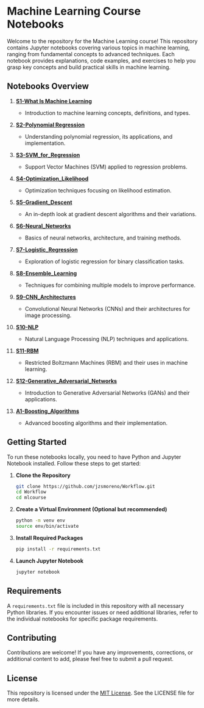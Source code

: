 # Machine Learning Course Notebooks

Welcome to the repository for the Machine Learning course! This repository contains Jupyter notebooks covering various topics in machine learning, ranging from fundamental concepts to advanced techniques. Each notebook provides explanations, code examples, and exercises to help you grasp key concepts and build practical skills in machine learning.

## Notebooks Overview

1. [**S1-What Is Machine Learning**](./notebooks/S1-What%20Is%20Machine%20Learning.ipynb)
   - Introduction to machine learning concepts, definitions, and types.
   
2. [**S2-Polynomial Regression**](./notebooks/S2-Polynomial%20Regression.ipynb)
   - Understanding polynomial regression, its applications, and implementation.
   
3. [**S3-SVM_for_Regression**](./notebooks/S3_SVM_for_Regression.ipynb)
   - Support Vector Machines (SVM) applied to regression problems.
   
4. [**S4-Optimization_Likelihood**](./notebooks/S4_Optimization_Likelihood.ipynb)
   - Optimization techniques focusing on likelihood estimation.

5. [**S5-Gradient_Descent**](./notebooks/S5_Gradient_Descent.ipynb)
   - An in-depth look at gradient descent algorithms and their variations.
   
6. [**S6-Neural_Networks**](./notebooks/S6_Neural_Networks.ipynb)
   - Basics of neural networks, architecture, and training methods.
   
7. [**S7-Logistic_Regression**](./notebooks/S7_Logistic_Regression.ipynb)
   - Exploration of logistic regression for binary classification tasks.
   
8. [**S8-Ensemble_Learning**](./notebooks/S8_Ensemble_Learning.ipynb)
   - Techniques for combining multiple models to improve performance.
   
9. [**S9-CNN_Architectures**](./notebooks/S9_CNN_Architectures.ipynb)
   - Convolutional Neural Networks (CNNs) and their architectures for image processing.
   
10. [**S10-NLP**](./notebooks/S10_NLP.ipynb)
    - Natural Language Processing (NLP) techniques and applications.
    
11. [**S11-RBM**](./notebooks/S11_RBM.ipynb)
    - Restricted Boltzmann Machines (RBM) and their uses in machine learning.
    
12. [**S12-Generative_Adversarial_Networks**](./notebooks/S12_Generative_Adversarial_Networks.ipynb)
    - Introduction to Generative Adversarial Networks (GANs) and their applications.
    
13. [**A1-Boosting_Algorithms**](./src/A1_Boosting_Algorithms.ipynb)
    - Advanced boosting algorithms and their implementation.

## Getting Started

To run these notebooks locally, you need to have Python and Jupyter Notebook installed. Follow these steps to get started:

1. **Clone the Repository**
   ```bash
   git clone https://github.com/jzsmoreno/Workflow.git
   cd Workflow
   cd mlcourse
   ```
2. **Create a Virtual Environment (Optional but recommended)**
   ```bash
   python -m venv env
   source env/bin/activate
   ```
3. **Install Required Packages**
   ```bash
   pip install -r requirements.txt
   ```
4. **Launch Jupyter Notebook**
   ```bash
   jupyter notebook
   ```

## Requirements

A `requirements.txt` file is included in this repository with all necessary Python libraries. If you encounter issues or need additional libraries, refer to the individual notebooks for specific package requirements.

## Contributing

Contributions are welcome! If you have any improvements, corrections, or additional content to add, please feel free to submit a pull request.

## License

This repository is licensed under the [MIT License](../LICENSE/). See the LICENSE file for more details.